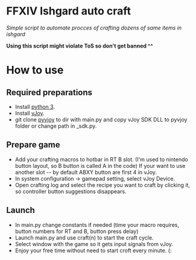 # FFXIV Ishgard auto craft

*Simple script to automate procces of crafting dozens of same items in ishgard*

__Using this script might violate ToS so don't get banned ^^__

# How to use

## Required preparations

* Install [python 3](https://www.python.org/downloads/).
* Install [vJoy](https://github.com/shauleiz/vJoy).
* git clone [pyvjoy](https://github.com/tidzo/pyvjoy) to dir with main.py and copy vJoy SDK DLL to pyvjoy folder or change path in _sdk.py.

## Prepare game

* Add your crafting macros to hotbar in RT B slot. (I'm used to nintendo button layout, so B button is called A in the code)
If your want to use another slot -- by default ABXY button are first 4 in vJoy.
* In system configuration -> gamepad setting, select vJoy Device.
* Open crafting log and select the recipe you want to craft by clicking it, so controller button suggestions disappears.


## Launch

* In main.py change constants if needed (time your macro requires, button numbers for RT and B, button press delay)
* Launch main.py and use craft(n) to start the craft cycle.
* Select window with the game so it gets input signals from vJoy.
* Enjoy your free time without need to start croft every minute. (:

